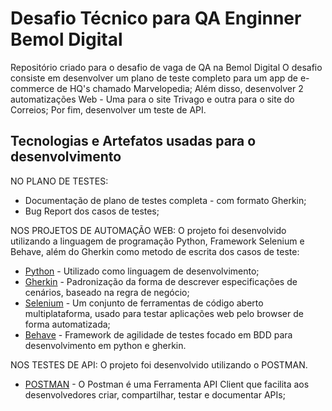 # Desafio Técnico para QA Enginner Bemol Digital

Repositório criado para o desafio de vaga de QA na Bemol Digital
O desafio consiste em desenvolver um plano de teste completo para um app de e-commerce de HQ's chamado Marvelopedia;
Além disso, desenvolver 2 automatizações Web - Uma para o site Trivago e outra para o site do Correios;
Por fim, desenvolver um teste de API.

##  Tecnologias e Artefatos usadas para o desenvolvimento

NO PLANO DE TESTES:
* Documentação de plano de testes completa - com formato Gherkin;
* Bug Report dos casos de testes;

NOS PROJETOS DE AUTOMAÇÃO WEB:
O projeto foi desenvolvido utilizando a linguagem de programação Python, Framework Selenium e Behave, além do Gherkin como metodo de escrita dos casos de teste:

* [Python](https://www.python.org/) - Utilizado como linguagem de desenvolvimento;
* [Gherkin](https://blog.onedaytesting.com.br/gherkin/) - Padronização da forma de descrever especificações de cenários, baseado na regra de negócio;
* [Selenium](https://www.selenium.dev/) - Um conjunto de ferramentas de código aberto multiplataforma, usado para testar aplicações web pelo browser de forma automatizada;
* [Behave](https://behave.readthedocs.io/en/stable/) - Framework de agilidade de testes focado em BDD para desenvolvimento em python e gherkin.

NOS TESTES DE API:
O projeto foi desenvolvido utilizando o POSTMAN.

* [POSTMAN](https://www.postman.com/) - O Postman é uma Ferramenta API Client que facilita aos desenvolvedores criar, compartilhar, testar e documentar APIs;
